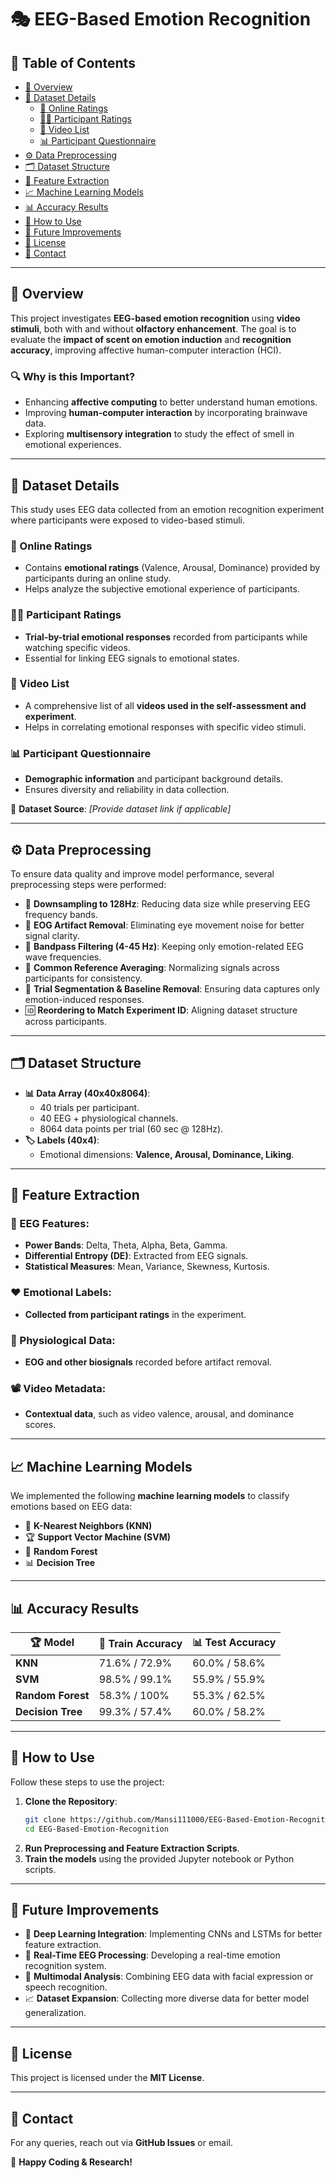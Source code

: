 # 🎭 EEG-Based Emotion Recognition

## 📑 Table of Contents
- [📌 Overview](#overview)
- [📂 Dataset Details](#dataset-details)
  - [📝 Online Ratings](#online-ratings)
  - [🧑‍🔬 Participant Ratings](#participant-ratings)
  - [📼 Video List](#video-list)
  - [📊 Participant Questionnaire](#participant-questionnaire)
- [⚙️ Data Preprocessing](#data-preprocessing)
- [🗂️ Dataset Structure](#dataset-structure)
- [🧠 Feature Extraction](#feature-extraction)
- [📈 Machine Learning Models](#machine-learning-models)
- [📊 Accuracy Results](#accuracy-results)
- [🚀 How to Use](#how-to-use)
- [🔮 Future Improvements](#future-improvements)
- [📜 License](#license)
- [📧 Contact](#contact)

---

## 📌 Overview
This project investigates **EEG-based emotion recognition** using **video stimuli**, both with and without **olfactory enhancement**. The goal is to evaluate the **impact of scent on emotion induction** and **recognition accuracy**, improving affective human-computer interaction (HCI). 

### 🔍 Why is this Important?
- Enhancing **affective computing** to better understand human emotions.
- Improving **human-computer interaction** by incorporating brainwave data.
- Exploring **multisensory integration** to study the effect of smell in emotional experiences.

---

## 📂 Dataset Details
This study uses EEG data collected from an emotion recognition experiment where participants were exposed to video-based stimuli.

### 📝 Online Ratings
- Contains **emotional ratings** (Valence, Arousal, Dominance) provided by participants during an online study.
- Helps analyze the subjective emotional experience of participants.

### 🧑‍🔬 Participant Ratings
- **Trial-by-trial emotional responses** recorded from participants while watching specific videos.
- Essential for linking EEG signals to emotional states.

### 📼 Video List
- A comprehensive list of all **videos used in the self-assessment and experiment**.
- Helps in correlating emotional responses with specific video stimuli.

### 📊 Participant Questionnaire
- **Demographic information** and participant background details.
- Ensures diversity and reliability in data collection.

🔗 **Dataset Source**: *[Provide dataset link if applicable]*

---

## ⚙️ Data Preprocessing
To ensure data quality and improve model performance, several preprocessing steps were performed:

- 🔽 **Downsampling to 128Hz**: Reducing data size while preserving EEG frequency bands.
- 👀 **EOG Artifact Removal**: Eliminating eye movement noise for better signal clarity.
- 📶 **Bandpass Filtering (4-45 Hz)**: Keeping only emotion-related EEG wave frequencies.
- 🔄 **Common Reference Averaging**: Normalizing signals across participants for consistency.
- 🎯 **Trial Segmentation & Baseline Removal**: Ensuring data captures only emotion-induced responses.
- 🆔 **Reordering to Match Experiment ID**: Aligning dataset structure across participants.

---

## 🗂️ Dataset Structure
- **📊 Data Array (40x40x8064)**:
  - 40 trials per participant.
  - 40 EEG + physiological channels.
  - 8064 data points per trial (60 sec @ 128Hz).
- **🏷️ Labels (40x4)**:
  - Emotional dimensions: **Valence, Arousal, Dominance, Liking**.

---

## 🧠 Feature Extraction
### 🔬 EEG Features:
- **Power Bands**: Delta, Theta, Alpha, Beta, Gamma.
- **Differential Entropy (DE)**: Extracted from EEG signals.
- **Statistical Measures**: Mean, Variance, Skewness, Kurtosis.

### ❤️ Emotional Labels:
- **Collected from participant ratings** in the experiment.

### 📡 Physiological Data:
- **EOG and other biosignals** recorded before artifact removal.

### 📽️ Video Metadata:
- **Contextual data**, such as video valence, arousal, and dominance scores.

---

## 📈 Machine Learning Models
We implemented the following **machine learning models** to classify emotions based on EEG data:

- 🤖 **K-Nearest Neighbors (KNN)**
- 🏆 **Support Vector Machine (SVM)**
- 🌳 **Random Forest**
- 📊 **Decision Tree**

---

## 📊 Accuracy Results
| 🏆 Model | 🎯 Train Accuracy | 📊 Test Accuracy |
|--------|--------------|-------------|
| **KNN** | 71.6% / 72.9% | 60.0% / 58.6% |
| **SVM** | 98.5% / 99.1% | 55.9% / 55.9% |
| **Random Forest** | 58.3% / 100% | 55.3% / 62.5% |
| **Decision Tree** | 99.3% / 57.4% | 60.0% / 58.2% |

---

## 🚀 How to Use
Follow these steps to use the project:

1. **Clone the Repository**:
   ```sh
   git clone https://github.com/Mansi111000/EEG-Based-Emotion-Recognition.git
   cd EEG-Based-Emotion-Recognition
   ```
2. **Run Preprocessing and Feature Extraction Scripts**.
3. **Train the models** using the provided Jupyter notebook or Python scripts.

---

## 🔮 Future Improvements
- 🤖 **Deep Learning Integration**: Implementing CNNs and LSTMs for better feature extraction.
- 🧠 **Real-Time EEG Processing**: Developing a real-time emotion recognition system.
- 🔗 **Multimodal Analysis**: Combining EEG data with facial expression or speech recognition.
- 📈 **Dataset Expansion**: Collecting more diverse data for better model generalization.

---

## 📜 License
This project is licensed under the **MIT License**.

---

## 📧 Contact
For any queries, reach out via **GitHub Issues** or email.

🚀 **Happy Coding & Research!**
